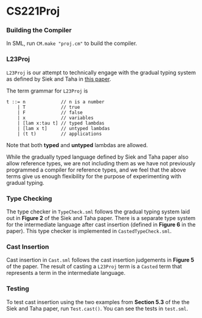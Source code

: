 # CS221Proj

### Building the Compiler
In SML, run `CM.make "proj.cm"` to build the compiler.

### L23Proj
`L23Proj` is our attempt to technically engage with the gradual typing system as defined by Siek and Taha in [this paper](http://scheme2006.cs.uchicago.edu/13-siek.pdf).

The term grammar for `L23Proj` is <br>
```
t ::= n             // n is a number 
    | T             // true 
    | F             // false 
    | x             // variables 
    | [lam x:tau t] // typed lambdas 
    | [lam x t]     // untyped lambdas 
    | (t t)         // applications 
```

Note that both **typed** and **untyped** lambdas are allowed.

While the gradually typed language defined by Siek and Taha paper also allow reference types, we are not including them as we have not previously programmed a compiler for reference types, and we feel that the above terms give us enough flexibility for the purpose of experimenting with gradual typing.

### Type Checking
The type checker in `TypeCheck.sml` follows the gradual typing system laid out in **Figure 2** of the Siek and Taha paper. 
There is a separate type system for the intermediate language after cast insertion (defined in **Figure 6** in the paper). This type checker is implemented in `CastedTypeCheck.sml`. 

### Cast Insertion
Cast insertion in `Cast.sml` follows the cast insertion judgements in **Figure 5** of the paper. The result of casting a `L23Proj` term is a `Casted` term that represents a term in the intermediate language.

### Testing
To test cast insertion using the two examples from **Section 5.3** of the the Siek and Taha paper, run `Test.cast()`. You can see the tests in `test.sml`.

